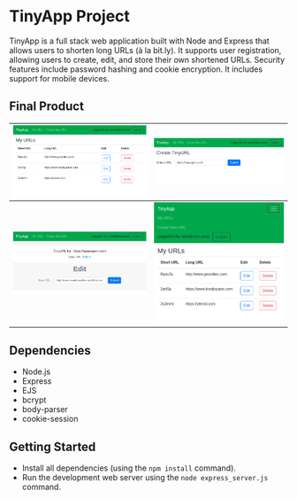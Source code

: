 # TinyApp Project

TinyApp is a full stack web application built with Node and Express that allows users to shorten long URLs (à la bit.ly). It supports user registration, allowing users to create, edit, and store their own shortened URLs. Security features include password hashing and cookie encryption. It includes support for mobile devices.

## Final Product

| !["The main page showing URLs created by the logged in user"](https://github.com/justinkwanchan/tinyapp/blob/master/docs/urls-page.png?raw=true) | !["The page for creating a new shortened URL"](https://github.com/justinkwanchan/tinyapp/blob/master/docs/create-url-page.png?raw=true) |
| ------------- |:-------------:|
| !["The page for editing an existing URL"](https://github.com/justinkwanchan/tinyapp/blob/master/docs/edit-url.png?raw=true) | !["The main page scaled to mobile size with hamburger menu"](https://github.com/justinkwanchan/tinyapp/blob/master/docs/urls-page-mobile.png?raw=true) |


## Dependencies

- Node.js
- Express
- EJS
- bcrypt
- body-parser
- cookie-session

## Getting Started

- Install all dependencies (using the `npm install` command).
- Run the development web server using the `node express_server.js` command.